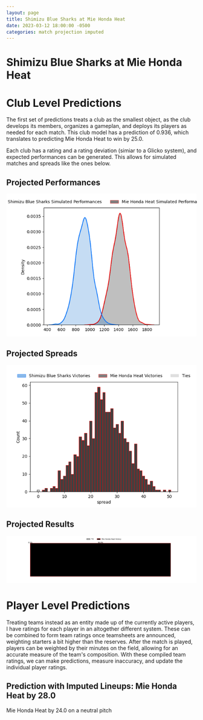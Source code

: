 ```yaml
---  
layout: page  
title: Shimizu Blue Sharks at Mie Honda Heat  
date: 2023-03-12 18:00:00 -0500  
categories: match projection imputed  
---
```

# Shimizu Blue Sharks at Mie Honda Heat

# Club Level Predictions


The first set of predictions treats a club as the smallest object, as the club develops its members, organizes a gameplan, and deploys its players as needed for each match. This club model has a prediction of 0.936, which translates to predicting Mie Honda Heat to win by 25.0.

Each club has a rating and a rating deviation (simiar to a Glicko system), and expected performances can be generated. This allows for simulated matches and spreads like the ones below.
## Projected Performances


![Projected Performances](plots/performances_2023-03-12-MieHondaHeat-ShimizuBlueSharks.png)
## Projected Spreads


![Projected Spreads](plots/spreads_2023-03-12-MieHondaHeat-ShimizuBlueSharks.png)
## Projected Results


![Projected Results](plots/resultbar_2023-03-12-MieHondaHeat-ShimizuBlueSharks.png)
# Player Level Predictions


Treating teams instead as an entity made up of the currently active players, I have ratings for each player in an altogether different system. These can be combined to form team ratings once teamsheets are announced, weighting starters a bit higher than the reserves. After the match is played, players can be weighted by their minutes on the field, allowing for an accurate measure of the team's composition. With these compiled team ratings, we can make predictions, measure inaccuracy, and update the individual player ratings.
## Prediction with Imputed Lineups: Mie Honda Heat by 28.0


Mie Honda Heat by 24.0 on a neutral pitch

